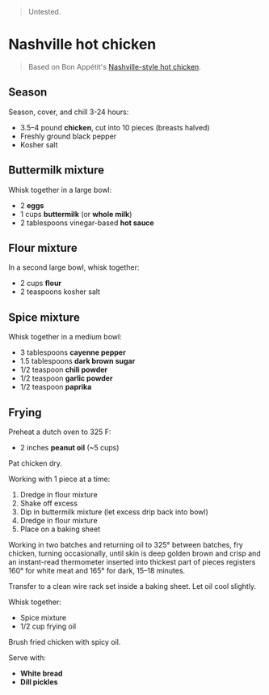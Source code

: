 > Untested.

Nashville hot chicken
=====================

> Based on Bon Appétit's [Nashville-style hot chicken](http://www.bonappetit.com/recipe/nashville-style-hot-chicken).

Season
------

Season, cover, and chill 3-24 hours:

- 3.5–4 pound **chicken**, cut into 10 pieces (breasts halved)
- Freshly ground black pepper
- Kosher salt

Buttermilk mixture
------------------

Whisk together in a large bowl:

- 2 **eggs**
- 1 cups **buttermilk** (or **whole milk**)
- 2 tablespoons vinegar-based **hot sauce**

Flour mixture
-------------

In a second large bowl, whisk together:

- 2 cups **flour**
- 2 teaspoons kosher salt

Spice mixture
-------------

Whisk together in a medium bowl:

- 3 tablespoons **cayenne pepper**
- 1.5 tablespoons **dark brown sugar**
- 1/2 teaspoon **chili powder**
- 1/2 teaspoon **garlic powder**
- 1/2 teaspoon **paprika**

Frying
------

Preheat a dutch oven to 325 F:

- 2 inches **peanut oil** (~5 cups)

Pat chicken dry.

Working with 1 piece at a time:

1. Dredge in flour mixture
2. Shake off excess
3. Dip in buttermilk mixture (let excess drip back into bowl)
4. Dredge in flour mixture
5. Place on a baking sheet

Working in two batches and returning oil to 325° between batches, fry chicken, turning occasionally, until skin is deep golden brown and crisp and an instant-read thermometer inserted into thickest part of pieces registers 160° for white meat and 165° for dark, 15–18 minutes.

Transfer to a clean wire rack set inside a baking sheet. Let oil cool slightly.

Whisk together:

- Spice mixture
- 1/2 cup frying oil

Brush fried chicken with spicy oil.

Serve with:

- **White bread**
- **Dill pickles**
